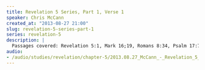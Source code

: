 ```yaml
--- 
title: Revelation 5 Series, Part 1, Verse 1
speaker: Chris McCann
created_at: "2013-08-27 21:00"
slug: revelation-5-series-part-1
series: revelation-5
description: |
  Passages covered: Revelation 5:1, Mark 16;19, Romans 8:34, Psalm 17:7, Luke 4:17, John 20:30, John 21:25, Revelation 1:1,10-11, Hebrews 10:7.
audio: 
- /audio/studies/revelation/chapter-5/2013.08.27_McCann_-_Revelation_5_Series_Part_1.yaml
---
```

